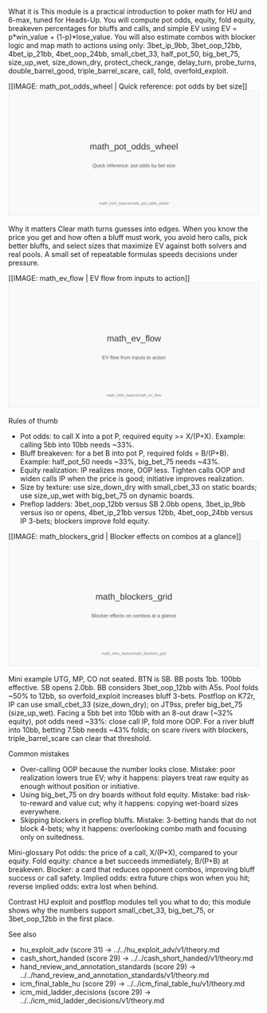 What it is
This module is a practical introduction to poker math for HU and 6-max, tuned for Heads-Up. You will compute pot odds, equity, fold equity, breakeven percentages for bluffs and calls, and simple EV using EV = p*win_value + (1-p)*lose_value. You will also estimate combos with blocker logic and map math to actions using only: 3bet_ip_9bb, 3bet_oop_12bb, 4bet_ip_21bb, 4bet_oop_24bb, small_cbet_33, half_pot_50, big_bet_75, size_up_wet, size_down_dry, protect_check_range, delay_turn, probe_turns, double_barrel_good, triple_barrel_scare, call, fold, overfold_exploit.

[[IMAGE: math_pot_odds_wheel | Quick reference: pot odds by bet size]]
![Quick reference: pot odds by bet size](images/math_pot_odds_wheel.svg)

Why it matters
Clear math turns guesses into edges. When you know the price you get and how often a bluff must work, you avoid hero calls, pick better bluffs, and select sizes that maximize EV against both solvers and real pools. A small set of repeatable formulas speeds decisions under pressure.

[[IMAGE: math_ev_flow | EV flow from inputs to action]]
![EV flow from inputs to action](images/math_ev_flow.svg)

Rules of thumb
- Pot odds: to call X into a pot P, required equity >= X/(P+X). Example: calling 5bb into 10bb needs ~33%.
- Bluff breakeven: for a bet B into pot P, required folds = B/(P+B). Example: half_pot_50 needs ~33%, big_bet_75 needs ~43%.
- Equity realization: IP realizes more, OOP less. Tighten calls OOP and widen calls IP when the price is good; initiative improves realization.
- Size by texture: use size_down_dry with small_cbet_33 on static boards; use size_up_wet with big_bet_75 on dynamic boards.
- Preflop ladders: 3bet_oop_12bb versus SB 2.0bb opens, 3bet_ip_9bb versus iso or opens, 4bet_ip_21bb versus 12bb, 4bet_oop_24bb versus IP 3-bets; blockers improve fold equity.

[[IMAGE: math_blockers_grid | Blocker effects on combos at a glance]]
![Blocker effects on combos at a glance](images/math_blockers_grid.svg)

Mini example
UTG, MP, CO not seated. BTN is SB. BB posts 1bb. 100bb effective. 
SB opens 2.0bb. BB considers 3bet_oop_12bb with A5s. Pool folds ~50% to 12bb, so overfold_exploit increases bluff 3-bets. 
Postflop on K72r, IP can use small_cbet_33 (size_down_dry); on JT9ss, prefer big_bet_75 (size_up_wet). 
Facing a 5bb bet into 10bb with an 8-out draw (~32% equity), pot odds need ~33%: close call IP, fold more OOP. 
For a river bluff into 10bb, betting 7.5bb needs ~43% folds; on scare rivers with blockers, triple_barrel_scare can clear that threshold.

Common mistakes
- Over-calling OOP because the number looks close. Mistake: poor realization lowers true EV; why it happens: players treat raw equity as enough without position or initiative.
- Using big_bet_75 on dry boards without fold equity. Mistake: bad risk-to-reward and value cut; why it happens: copying wet-board sizes everywhere.
- Skipping blockers in preflop bluffs. Mistake: 3-betting hands that do not block 4-bets; why it happens: overlooking combo math and focusing only on suitedness.

Mini-glossary
Pot odds: the price of a call, X/(P+X), compared to your equity. 
Fold equity: chance a bet succeeds immediately, B/(P+B) at breakeven. 
Blocker: a card that reduces opponent combos, improving bluff success or call safety. 
Implied odds: extra future chips won when you hit; reverse implied odds: extra lost when behind.

Contrast
HU exploit and postflop modules tell you what to do; this module shows why the numbers support small_cbet_33, big_bet_75, or 3bet_oop_12bb in the first place.

See also
- hu_exploit_adv (score 31) -> ../../hu_exploit_adv/v1/theory.md
- cash_short_handed (score 29) -> ../../cash_short_handed/v1/theory.md
- hand_review_and_annotation_standards (score 29) -> ../../hand_review_and_annotation_standards/v1/theory.md
- icm_final_table_hu (score 29) -> ../../icm_final_table_hu/v1/theory.md
- icm_mid_ladder_decisions (score 29) -> ../../icm_mid_ladder_decisions/v1/theory.md
